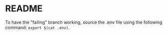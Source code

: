 # README
To have the "failing" branch working, source the .env file using the following command: `export $(cat .env)`.
